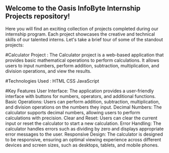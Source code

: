 ## Welcome to the Oasis InfoByte Internship Projects repository! 

Here you will find an exciting collection of projects completed during our internship program. Each project showcases the creative and technical skills of our talented interns. Let's take a brief tour of some of the standout projects:

#Calculator Project : The Calculator project is a web-based application that provides basic mathematical operations to perform calculations. It allows users to input numbers, perform addition, subtraction, multiplication, and division operations, and view the results.

#Technologies Used :
HTML
CSS
JavaScript


#Key Features
User Interface: The application provides a user-friendly interface with buttons for numbers, operators, and additional functions.
Basic Operations: Users can perform addition, subtraction, multiplication, and division operations on the numbers they input.
Decimal Numbers: The calculator supports decimal numbers, allowing users to perform calculations with precision.
Clear and Reset: Users can clear the current input or reset the calculator to start a new calculation.
Error Handling: The calculator handles errors such as dividing by zero and displays appropriate error messages to the user.
Responsive Design: The calculator is designed to be responsive, ensuring an optimal viewing experience across different devices and screen sizes, such as desktops, tablets, and mobile phones.
